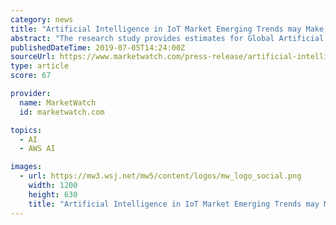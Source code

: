 ```yaml
---
category: news
title: "Artificial Intelligence in IoT Market Emerging Trends may Make Driving Growth Volatile"
abstract: "The research study provides estimates for Global Artificial Intelligence in IoT Forecast till 2025*. Some of the Leading key Company's Covered for this Research are IBM, Microsoft, Google, PTC, AWS, Oracle, GE, Salesforce, SAP, Hitachi, Uptake, SAS ..."
publishedDateTime: 2019-07-05T14:24:00Z
sourceUrl: https://www.marketwatch.com/press-release/artificial-intelligence-in-iot-market-emerging-trends-may-make-driving-growth-volatile-2019-07-05
type: article
score: 67

provider:
  name: MarketWatch
  id: marketwatch.com

topics:
  - AI
  - AWS AI

images:
  - url: https://mw3.wsj.net/mw5/content/logos/mw_logo_social.png
    width: 1200
    height: 630
    title: "Artificial Intelligence in IoT Market Emerging Trends may Make Driving Growth Volatile"
---
```

